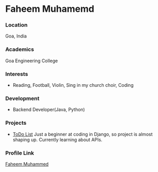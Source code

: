 # Faheem Muhamemd

### Location

Goa, India

### Academics

Goa Engineering College

### Interests

- Reading, Football, Violin, Sing in my church choir, Coding

### Development

- Backend Developer(Java, Python)

### Projects

- [ToDo List](inProgress...) Just a beginner at coding in Django, so project is almost shaping up. Currently learning about APIs.

### Profile Link

[Faheem Muhammed](https://github.com/fahurox)

